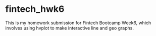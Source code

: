 # fintech_hwk6

This is my homework submission for Fintech Bootcamp Week6, which involves using hvplot to make interactive line and geo graphs.
